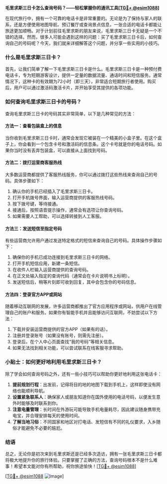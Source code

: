 **毛里求斯三日卡怎么查询号码？——轻松掌握你的通讯工具[[TG💪+ @esim1088](https://t.me/s/esim1088)]**

在现代旅行中，拥有一个可靠的电话卡是非常重要的。无论是为了保持与家人的联系，还是方便使用地图导航、预订餐厅或查询景点信息，一张合适的电话卡都能让旅途更加顺畅。对于计划前往毛里求斯的朋友来说，毛里求斯三日卡无疑是一个不错的选择。然而，很多人可能会遇到这样的问题：买了毛里求斯三日卡后，如何查询自己的号码呢？今天，我们就来详细解答这个问题，并分享一些实用的小技巧。

### 什么是毛里求斯三日卡？

首先，让我们简单了解一下毛里求斯三日卡是什么。毛里求斯三日卡是一种预付费电话卡，专为短期游客设计，提供一定量的数据流量、通话时间和短信服务。通常情况下，这种卡的有效期为72小时（即三天），非常适合短期旅行者使用。购买后，用户可以通过激活码激活卡片，并开始享受其提供的各项功能。

### 如何查询毛里求斯三日卡的号码？

查询毛里求斯三日卡的号码其实非常简单，以下是几种常见的方法：

#### 方法一：查看包装盒上的信息

当你收到毛里求斯三日卡时，通常会发现它被装在一个精美的小盒子里。在这个盒子上，你会看到一个包含卡号和激活码的信息条。这个卡号就是你的电话号码。如果你当时没有丢弃包装盒，可以直接从上面找到号码。

#### 方法二：拨打运营商客服热线

大多数运营商都提供了客服热线服务，你可以通过拨打这些热线来查询自己的号码。具体步骤如下：
1. 确认你的手机已经插入了毛里求斯三日卡。
2. 打开手机拨号界面，输入运营商提供的客服热线号码。
3. 按下拨号键，等待接通。
4. 接通后，按照语音提示操作，通常会有选项让你查询号码。
5. 如果需要人工帮助，可以选择转接到人工客服。

#### 方法三：发送短信至指定号码

有些运营商允许用户通过发送特定格式的短信来查询自己的号码。具体操作步骤如下：
1. 确保你的手机已成功连接到毛里求斯三日卡的网络。
2. 打开手机短信应用，新建一条短信。
3. 在收件人栏输入运营商提供的查询号码。
4. 在正文处输入指定的查询代码（通常会在卡片说明书上标明）。
5. 发送短信后，稍等片刻即可收到回复，其中会包含你的号码信息。

#### 方法四：登录官方APP或网站

随着移动互联网的发展，许多运营商都推出了官方应用程序或网站，供用户在线管理自己的账户和服务。如果你有智能手机并且能够访问互联网，不妨尝试以下方法：
1. 下载并安装运营商提供的官方APP（如果有的话）。
2. 注册并登录账号（如果没有账号，则需先注册）。
3. 登录后，在个人中心页面查找“我的号码”等相关信息。
4. 如果无法找到相关功能，可以尝试联系在线客服寻求帮助。

### 小贴士：如何更好地利用毛里求斯三日卡？

除了学会如何查询号码之外，还有一些小技巧可以帮助你更好地利用这张电话卡：

1. **提前规划行程**：出发前，记得将目的地的地图下载到手机上，这样即使没有网络也能顺利导航。
2. **设置紧急联系人**：确保家人或朋友知道你在国外使用的电话号码，以便发生意外时能够及时联系到你。
3. **注意电量管理**：长时间在外游玩可能导致手机电量耗尽，因此建议随身携带充电宝，并合理安排每天的使用时间。
4. **了解当地习俗**：不同国家和地区对打电话、发短信有不同的礼仪要求，入乡随俗才能避免不必要的尴尬。

### 结语

总之，无论你是初次来到毛里求斯还是已经多次造访，拥有一张毛里求斯三日卡都将极大地提升你的旅行体验。只要掌握了正确的方法，查询号码根本不是什么难事！希望本文能对你有所帮助，祝你旅途愉快！[[TG💪+ @esim1088](https://t.me/s/esim1088)]

[[TG💪+ @esim1088](https://t.me/s/esim1088) ![Image](https://i.postimg.cc/4NQfJmqS/Snipaste-2025-05-13-00-14-12.png)]
